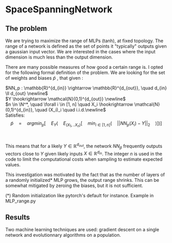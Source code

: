 # SpaceSpanningNetwork

## The problem
We are trying to maximize the range of MLPs (tanh), at fixed topology. The range of a network is defined as the set of points it "typically" outputs given a gaussian input vector. We are interested in the cases where the input dimension is much less than the output dimension.

There are many possible measures of how good a certain range is. I opted for the following formal definition of the problem. We are looking for the set of weights and biases $\tilde{p}$ , that given :

$NN_p :  \mathbb{R}^{d_{in}} \rightarrow  \mathbb{R}^{d_{out}}, \quad  d_{in} \ll d_{out} \newline$<br> 
$Y \hookrightarrow \mathcal{N}(0,1)^{d_{out}} \newline$<br>
$n \in \N^*, \quad \forall i \in [1, n] \quad X_i \hookrightarrow \mathcal{N}(0,1)^{d_{in}}, \quad (X_i)_i \quad i.i.d.\newline$
<br>
Satisfies:
<br>
$$\tilde{p} \quad  =  \quad argmin_p[ \quad E_{Y}( \quad E_{(X_1,..X_n)}[ \quad min_{i\in[1,n]}( \quad ||NN_p(X_i) - Y||_2 \quad )])]$$

<br>

This means that for a likely $Y \in  \mathbb{R}^{d_{out}}$, the network $NN_{\tilde{p}}$  frequently outputs vectors close to $Y$ given likely inputs $X \in  \mathbb{R}^{d_{in}}$. The integer $n$ is used in the code to limit the computational costs when sampling to estimate expected values. 

This investigation was motivated by the fact that as the number of layers of a randomly initialized* MLP grows, the output range shrinks. This can be somewhat mitigated by zeroing the biases, but it is not sufficient.

 (*) Random initialization like pytorch's default for instance. Example in MLP_range.py 

## Results

Two machine learning techniques are used: gradient descent on a single network and evolutionnary algorithms on a population. 


